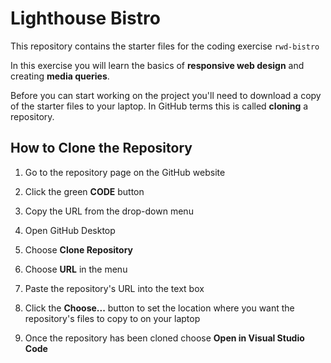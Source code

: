 # Lighthouse Bistro

 This repository contains the starter files for the coding exercise `rwd-bistro` 

 In this exercise you will learn the basics of **responsive web design** and creating **media queries**. 

 Before you can start working on the project you'll need to download a copy of the starter files to your laptop. In GitHub terms this is called **cloning** a repository. 


## How to Clone the Repository
 1. Go to the repository page on the GitHub website

 2. Click the green **CODE** button
 3. Copy the URL from the drop-down menu
 4. Open GitHub Desktop
 5. Choose **Clone Repository**
 6. Choose **URL** in the menu
 7. Paste the repository's URL into the text box
 8. Click the **Choose...** button to set the location where you want the repository's files to copy to on your laptop
 9. Once the repository has been cloned choose **Open in Visual Studio Code**